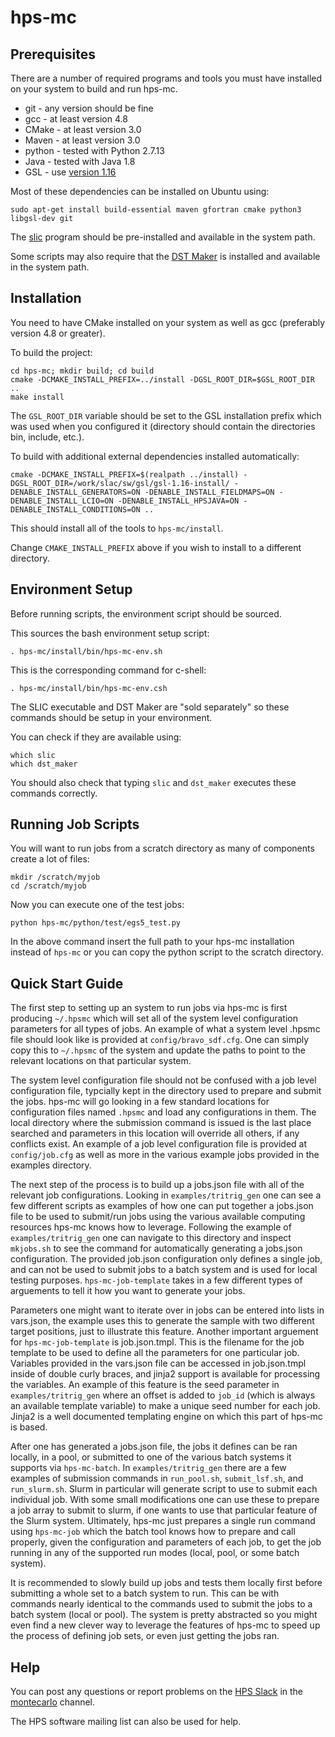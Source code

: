 # hps-mc

## Prerequisites

There are a number of required programs and tools you must have installed on your system to build and run hps-mc.

- git - any version should be fine
- gcc - at least version 4.8
- CMake - at least version 3.0
- Maven - at least version 3.0
- python - tested with Python 2.7.13
- Java - tested with Java 1.8
- GSL - use [version 1.16](https://ftp.gnu.org/gnu/gsl/gsl-1.16.tar.gz)

Most of these dependencies can be installed on Ubuntu using:

```
sudo apt-get install build-essential maven gfortran cmake python3 libgsl-dev git
```

The [slic](https://github.com/slaclab/slic) program should be pre-installed and available in the system path.

Some scripts may also require that the [DST Maker](https://github.com/JeffersonLab/hps-dst) is installed and available in the system path.

## Installation

You need to have CMake installed on your system as well as gcc (preferably version 4.8 or greater).

To build the project:

```
cd hps-mc; mkdir build; cd build
cmake -DCMAKE_INSTALL_PREFIX=../install -DGSL_ROOT_DIR=$GSL_ROOT_DIR ..
make install
```

The `GSL_ROOT_DIR` variable should be set to the GSL installation prefix which was used when you configured it (directory should contain the directories bin, include, etc.).

To build with additional external dependencies installed automatically:

```
cmake -DCMAKE_INSTALL_PREFIX=$(realpath ../install) -DGSL_ROOT_DIR=/work/slac/sw/gsl/gsl-1.16-install/ -DENABLE_INSTALL_GENERATORS=ON -DENABLE_INSTALL_FIELDMAPS=ON -DENABLE_INSTALL_LCIO=ON -DENABLE_INSTALL_HPSJAVA=ON -DENABLE_INSTALL_CONDITIONS=ON ..
```

This should install all of the tools to `hps-mc/install`.  

Change `CMAKE_INSTALL_PREFIX` above if you wish to install to a different directory.

## Environment Setup

Before running scripts, the environment script should be sourced.

This sources the bash environment setup script:

```
. hps-mc/install/bin/hps-mc-env.sh
```

This is the corresponding command for c-shell:

```
. hps-mc/install/bin/hps-mc-env.csh
```

The SLIC executable and DST Maker are "sold separately" so these commands should be setup in your environment.

You can check if they are available using:

```
which slic
which dst_maker
```

You should also check that typing `slic` and `dst_maker` executes these commands correctly.

## Running Job Scripts

You will want to run jobs from a scratch directory as many of components create a lot of files:

```
mkdir /scratch/myjob
cd /scratch/myjob
```

Now you can execute one of the test jobs:

```
python hps-mc/python/test/egs5_test.py
```

In the above command insert the full path to your hps-mc installation instead of `hps-mc` or you can copy the python script to the scratch directory.

## Quick Start Guide

The first step to setting up an system to run jobs via hps-mc is first producing `~/.hpsmc` which will set all of the system level configuration parameters for all types of jobs. An example of what a system level .hpsmc file should look like is provided at `config/bravo_sdf.cfg`. One can simply copy this to `~/.hpsmc` of the system and update the paths to point to the relevant locations on that particular system.

The system level configuration file should not be confused with a job level configuration file, typcially kept in the directory used to prepare and submit the jobs. hps-mc will go looking in a few standard locations for configuration files named `.hpsmc` and load any configurations in them. The local directory where the submission command is issued is the last place searched and parameters in this location will override all others, if any conflicts exist. An example of a job level configuration file is provided at `config/job.cfg` as well as more in the various example jobs provided in the examples directory.

The next step of the process is to build up a jobs.json file with all of the relevant job configurations. Looking in `examples/tritrig_gen` one can see a few different scripts as examples of how one can put together a jobs.json file to be used to submit/run jobs using the various available computing resources hps-mc knows how to leverage. Following the example of `examples/tritrig_gen` one can navigate to this directory and inspect `mkjobs.sh` to see the command for automatically generating a jobs.json configuration. The provided job.json configuration only defines a single job, and can not be used to submit jobs to a batch system and is used for local testing purposes. `hps-mc-job-template` takes in a few different types of arguements to tell it how you want to generate your jobs. 

Parameters one might want to iterate over in jobs can be entered into lists in vars.json, the example uses this to generate the sample with two different target positions, just to illustrate this feature. Another important arguement for `hps-mc-job-template` is job.json.tmpl. This is the filename for the job template to be used to define all the parameters for one particular job. Variables provided in the vars.json file can be accessed in job.json.tmpl inside of double curly braces, and jinja2 support is available for processing the variables. An example of this feature is the seed parameter in `examples/tritrig_gen` where an offset is added to `job_id` (which is always an available template variable) to make a unique seed number for each job. Jinja2 is a well documented templating engine on which this part of hps-mc is based. 

After one has generated a jobs.json file, the jobs it defines can be ran locally, in a pool, or submitted to one of the various batch systems it supports via `hps-mc-batch`. In `examples/tritrig_gen` there are a few examples of submission commands in `run_pool.sh`, `submit_lsf.sh`, and `run_slurm.sh`. Slurm in particular will generate script to use to submit each individual job. With some small modifications one can use these to prepare a job array to submit to slurm, if one wants to use that particular feature of the Slurm system. Ultimately, hps-mc just prepares a single run command using `hps-mc-job` which the batch tool knows how to prepare and call properly, given the configuration and parameters of each job, to get the job running in any of the supported run modes (local, pool, or some batch system). 

It is recommended to slowly build up jobs and tests them locally first before submitting a whole set to a batch system to run. This can be with commands nearly identical to the commands used to submit the jobs to a batch system (local or pool). The system is pretty abstracted so you might even find a new clever way to leverage the features of hps-mc to speed up the process of defining job sets, or even just getting the jobs ran.

## Help

You can post any questions or report problems on the [HPS Slack](https://heavyphotonsearch.slack.com/) in the [montecarlo](https://heavyphotonsearch.slack.com/messages/C47LLBP5F) channel.

The HPS software mailing list can also be used for help.
